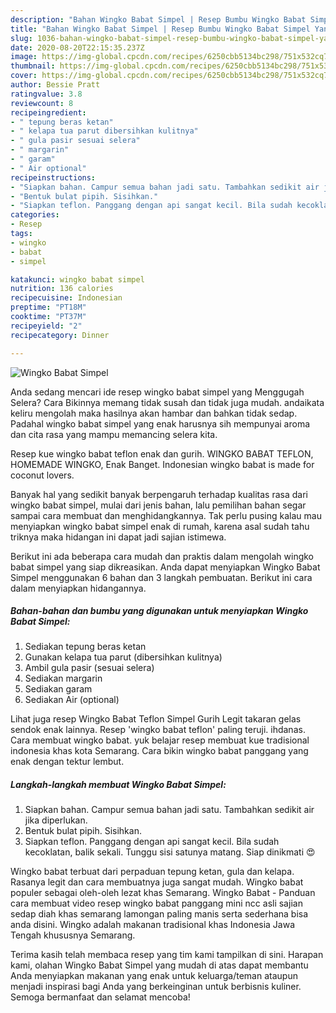 ```yaml
---
description: "Bahan Wingko Babat Simpel | Resep Bumbu Wingko Babat Simpel Yang Lezat Sekali"
title: "Bahan Wingko Babat Simpel | Resep Bumbu Wingko Babat Simpel Yang Lezat Sekali"
slug: 1036-bahan-wingko-babat-simpel-resep-bumbu-wingko-babat-simpel-yang-lezat-sekali
date: 2020-08-20T22:15:35.237Z
image: https://img-global.cpcdn.com/recipes/6250cbb5134bc298/751x532cq70/wingko-babat-simpel-foto-resep-utama.jpg
thumbnail: https://img-global.cpcdn.com/recipes/6250cbb5134bc298/751x532cq70/wingko-babat-simpel-foto-resep-utama.jpg
cover: https://img-global.cpcdn.com/recipes/6250cbb5134bc298/751x532cq70/wingko-babat-simpel-foto-resep-utama.jpg
author: Bessie Pratt
ratingvalue: 3.8
reviewcount: 8
recipeingredient:
- " tepung beras ketan"
- " kelapa tua parut dibersihkan kulitnya"
- " gula pasir sesuai selera"
- " margarin"
- " garam"
- " Air optional"
recipeinstructions:
- "Siapkan bahan. Campur semua bahan jadi satu. Tambahkan sedikit air jika diperlukan."
- "Bentuk bulat pipih. Sisihkan."
- "Siapkan teflon. Panggang dengan api sangat kecil. Bila sudah kecoklatan, balik sekali. Tunggu sisi satunya matang. Siap dinikmati 😍"
categories:
- Resep
tags:
- wingko
- babat
- simpel

katakunci: wingko babat simpel 
nutrition: 136 calories
recipecuisine: Indonesian
preptime: "PT18M"
cooktime: "PT37M"
recipeyield: "2"
recipecategory: Dinner

---
```



![Wingko Babat Simpel](https://img-global.cpcdn.com/recipes/6250cbb5134bc298/751x532cq70/wingko-babat-simpel-foto-resep-utama.jpg)

Anda sedang mencari ide resep wingko babat simpel yang Menggugah Selera? Cara Bikinnya memang tidak susah dan tidak juga mudah. andaikata keliru mengolah maka hasilnya akan hambar dan bahkan tidak sedap. Padahal wingko babat simpel yang enak harusnya sih mempunyai aroma dan cita rasa yang mampu memancing selera kita.

Resep kue wingko babat teflon enak dan gurih. WINGKO BABAT TEFLON, HOMEMADE WINGKO, Enak Banget. Indonesian wingko babat is made for coconut lovers.

Banyak hal yang sedikit banyak berpengaruh terhadap kualitas rasa dari wingko babat simpel, mulai dari jenis bahan, lalu pemilihan bahan segar sampai cara membuat dan menghidangkannya. Tak perlu pusing kalau mau menyiapkan wingko babat simpel enak di rumah, karena asal sudah tahu triknya maka hidangan ini dapat jadi sajian istimewa.


Berikut ini ada beberapa cara mudah dan praktis dalam mengolah wingko babat simpel yang siap dikreasikan. Anda dapat menyiapkan Wingko Babat Simpel menggunakan 6 bahan dan 3 langkah pembuatan. Berikut ini cara dalam menyiapkan hidangannya.

<!--inarticleads1-->

##### Bahan-bahan dan bumbu yang digunakan untuk menyiapkan Wingko Babat Simpel:

1. Sediakan  tepung beras ketan
1. Gunakan  kelapa tua parut (dibersihkan kulitnya)
1. Ambil  gula pasir (sesuai selera)
1. Sediakan  margarin
1. Sediakan  garam
1. Sediakan  Air (optional)


Lihat juga resep Wingko Babat Teflon Simpel Gurih Legit takaran gelas sendok enak lainnya. Resep &#39;wingko babat teflon&#39; paling teruji. ihdanas. Cara membuat wingko babat. yuk belajar resep membuat kue tradisional indonesia khas kota Semarang. Cara bikin wingko babat panggang yang enak dengan tektur lembut. 

<!--inarticleads2-->

##### Langkah-langkah membuat Wingko Babat Simpel:

1. Siapkan bahan. Campur semua bahan jadi satu. Tambahkan sedikit air jika diperlukan.
1. Bentuk bulat pipih. Sisihkan.
1. Siapkan teflon. Panggang dengan api sangat kecil. Bila sudah kecoklatan, balik sekali. Tunggu sisi satunya matang. Siap dinikmati 😍


Wingko babat terbuat dari perpaduan tepung ketan, gula dan kelapa. Rasanya legit dan cara membuatnya juga sangat mudah. Wingko babat populer sebagai oleh-oleh lezat khas Semarang. Wingko Babat - Panduan cara membuat video resep wingko babat panggang mini ncc asli sajian sedap diah khas semarang lamongan paling manis serta sederhana bisa anda disini. Wingko adalah makanan tradisional khas Indonesia Jawa Tengah khususnya Semarang. 

Terima kasih telah membaca resep yang tim kami tampilkan di sini. Harapan kami, olahan Wingko Babat Simpel yang mudah di atas dapat membantu Anda menyiapkan makanan yang enak untuk keluarga/teman ataupun menjadi inspirasi bagi Anda yang berkeinginan untuk berbisnis kuliner. Semoga bermanfaat dan selamat mencoba!
